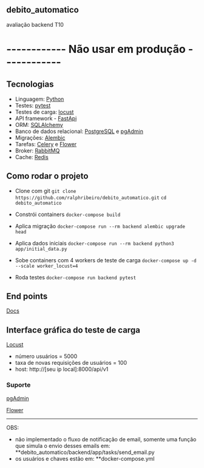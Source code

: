 ## debito_automatico

avaliação backend T10


# ------------ Não usar em produção ------------





## Tecnologias
- Linguagem: [Python](https://www.python.org/)
- Testes: [pytest](https://docs.pytest.org/en/latest/)
- Testes de carga: [locust](https://locust.io/)
- API framework - [FastApi](https://fastapi.tiangolo.com/)
- ORM: [SQLAlchemy](https://www.sqlalchemy.org/link)
- Banco de dados relacional: [PostgreSQL](https://www.postgresql.org/) e [pgAdmin](https://www.pgadmin.org/)
- Migrações: [Alembic](https://alembic.sqlalchemy.org/en/latest/link)
- Tarefas: [Celery](https://pypi.org/project/celery/) e [Flower](https://flower.readthedocs.io/en/latest/)
- Broker: [RabbitMQ](https://www.rabbitmq.com/)
- Cache: [Redis](https://redis.io/)




## Como rodar o projeto
- Clone com git
`git clone https://github.com/ralphribeiro/debito_automatico.git`
`cd debito_automatico`

- Constrói containers
`docker-compose build`

- Aplica migração
`docker-compose run --rm backend alembic upgrade head`

- Aplica dados iniciais
`docker-compose run --rm backend python3 app/initial_data.py`

- Sobe containers com 4 workers de teste de carga
`docker-compose up -d --scale worker_locust=4`

- Roda testes
`docker-compose run backend pytest`





## End points

[Docs](http://localhost:8000/api/v1/docs)


## Interface gráfica do teste de carga

[Locust](http://0.0.0.0:8089/)

- número usuários = 5000
- taxa de novas requisições de usuários = 100
- host: http://[seu ip local]:8000/api/v1



### Suporte

[pgAdmin](http://localhost:5050/)

[Flower](http://localhost:5555/)

----------

OBS: 
- não implementado o fluxo de notificação de email, somente uma função que simula o envio desses emails em: **debito_automatico/backend/app/tasks/send_email.py
- os usuários e chaves estão em: **docker-compose.yml
